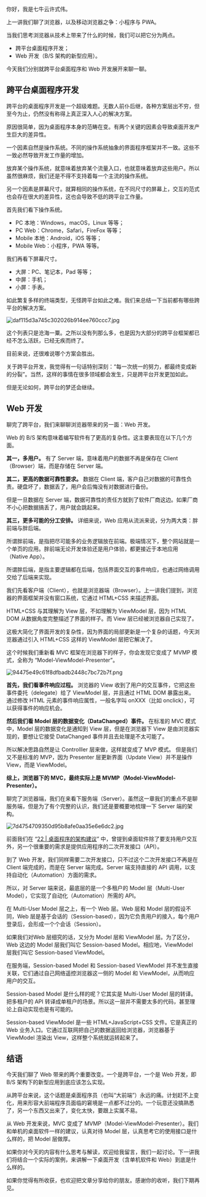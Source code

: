 你好，我是七牛云许式伟。

上一讲我们聊了浏览器，以及移动浏览器之争：小程序与 PWA。

当我们思考浏览器从技术上带来了什么的时候，我们可以把它分为两点。

 *  跨平台桌面程序开发；
 *  Web 开发（B/S 架构的新型应用）。

今天我们分别就跨平台桌面程序和 Web 开发展开来聊一聊。

## 跨平台桌面程序开发

跨平台的桌面程序开发是一个超级难题。无数人前仆后继，各种方案层出不穷，但至今为止，仍然没有称得上真正深入人心的解决方案。

原因很简单，因为桌面程序本身的范畴在变。有两个关键的因素会导致桌面开发产生巨大的差异性。

一个因素自然是操作系统。不同的操作系统抽象的界面程序框架并不一致。这些不一致必然导致开发工作量的增加。

放弃某个操作系统，就意味着放弃某个流量入口，也就意味着放弃这些用户。所以虽然很麻烦，我们还是不得不支持着每一个主流的操作系统。

另一个因素是屏幕尺寸。就算相同的操作系统，在不同尺寸的屏幕上，交互的范式也会存在很大的差异性，这也会导致不低的跨平台工作量。

首先我们看下操作系统。

 *  PC 本地：Windows，macOS，Linux 等等；
 *  PC Web：Chrome，Safari，FireFox 等等；
 *  Mobile 本地：Android，iOS 等等；
 *  Mobile Web：小程序，PWA 等等。

我们再看下屏幕尺寸。

 *  大屏：PC、笔记本，Pad 等等；
 *  中屏：手机；
 *  小屏：手表。

如此繁复多样的终端类型，无怪跨平台如此之难。我们来总结一下当前都有哪些跨平台的解决方案。

![daf115d3a745c302026b914ee760ccc7.jpg][]

这个列表只是沧海一粟。之所以没有列那么多，也是因为大部分的跨平台框架都已经不怎么活跃，已经无疾而终了。

目前来说，还很难说哪个方案会胜出。

关于跨平台开发，我觉得有一句话特别深刻：“每一次统一的努力，都最终变成新的分裂”。当然，这样的事情在很多领域都会发生，只是跨平台开发更加如此。

但是无论如何，跨平台的梦还会继续。

## Web 开发

聊完了跨平台，我们来聊聊浏览器带来的另一面：Web 开发。

Web 的 B/S 架构意味着编写软件有了更高的复杂性。这主要表现在以下几个方面。

**其一，多用户。** 有了 Server 端，意味着用户的数据不再是保存在 Client（Browser）端，而是存储在 Server 端。

**其二，更高的数据可靠性要求。** 数据在 Client 端，客户自己对数据的可靠性负责。硬盘坏了，数据丢了，用户会后悔没有对数据进行备份。

但是一旦数据在 Server 端，数据可靠性的责任方就到了软件厂商这边。如果厂商不小心把数据搞丢了，用户就会跳起来。

**其三，更多可能的分工安排。** 详细来说，Web 应用从流派来说，分为两大类：胖前端与胖后端。

所谓胖前端，是指把尽可能多的业务逻辑放在前端。极端情况下，整个网站就是一个单页的应用。胖前端无论开发体验还是用户体验，都更接近于本地应用（Native App）。

所谓胖后端，是指主要逻辑都在后端，包括界面交互的事件响应，也通过网络调用交给了后端来实现。

我们先看客户端（Client），也就是浏览器端（Browser）。上一讲我们提到，浏览器的界面框架并没有窗口系统，它通过 HTML+CSS 来描述界面。

HTML+CSS 与其理解为 View 层，不如理解为 ViewModel 层，因为 HTML DOM 从数据角度完整描述了界面的样子。而 View 层已经被浏览器自己实现了。

这极大简化了界面开发的复杂性，因为界面的局部更新是一个复杂的话题，今天浏览器通过引入 HTML+CSS 这样的 ViewModel 层把它解决了。

这个时候我们重新看 MVC 框架在浏览器下的样子，你会发现它变成了 MVMP 模式，全称为 “Model-ViewModel-Presenter”。

![94475e49c61f8dfbadb2448c7bc72b7f.png][]

**首先，我们看事件响应过程。** 浏览器的 View 收到了用户的交互事件，它把这些事件委托（delegate）给了 ViewModel 层，并且通过 HTML DOM 暴露出来。通过修改 HTML 元素的事件响应属性，一般名字叫 onXXX（比如 onclick），可以获得事件的响应机会。

**然后我们看 Model 层的数据变化（DataChanged）事件。** 在标准的 MVC 模式中，Model 层的数据变化是通知到 View 层，但是在浏览器下 View 是由浏览器实现的，要想让它接受 DataChanged 事件并且去处理是不太可能了。

所以解决思路自然是让 Controlller 层来做，这样就变成了 MVP 模式。 但是我们又不是标准的 MVP，因为 Presenter 层更新界面（Update View）并不是操作 View，而是 ViewModel。

**综上，浏览器下的 MVC，最终实际上是 MVMP（Model-ViewModel-Presenter）。** 

聊完了浏览器端，我们在来看下服务端（Server）。虽然这一章我们的重点不是聊服务端，但是为了有个完整的认识，我们还是要概要地梳理一下 Server 端的架构。

![7d4754709350d95b8afe0aa35e6e6dc2.jpg][]

前面我们在 “[22 | 桌面程序的架构建议][22 _]” 中，曾提到桌面软件除了要支持用户交互外，另一个很重要的需求是提供应用程序的二次开发接口（API）。

到了 Web 开发，我们同样需要二次开发接口，只不过这个二次开发接口不再是在 Client 端完成的，而是在 Server 端完成。Server 端支持直接的 API 调用，以支持自动化（Automation）方面的需求。

所以，对 Server 端来说，最底层的是一个多租户的 Model 层（Multi-User Model），它实现了自动化（Automation）所需的 API。

在 Multi-User Model 层之上，有一个 Web 层。Web 层和 Model 层的假设不同，Web 层是基于会话的（Session-based），因为它负责用户的接入，每个用户登录后，会形成一个个会话（Session）。

如果我们对Web 层细究的话，又分为 Model 层和 ViewModel 层。为了区分，Web 这边的 Model 层我们叫它 Session-based Model。相应地，ViewModel 层我们叫它 Session-based ViewModel。

在服务端，Session-based Model 和 Session-based ViewModel 并不发生直接关联，它们通过自己网络遥控浏览器这一侧的 Model 和 ViewModel，从而响应用户的交互。

Session-based Model 是什么样的呢？它其实是 Multi-User Model 层的转译。把多租户的 API 转译成单租户的场景。所以这一层并不需要太多的代码，甚至理论上自动实现也是有可能的。

Session-based ViewModel 是一些 HTML+JavaScript+CSS 文件。它是真正的 Web 业务入口。它通过互联网把自己的数据返回给浏览器，浏览器基于 ViewModel 渲染出 View，这样整个系统就运转起来了。

## 结语

今天我们聊了 Web 带来的两个重要改变。一个是跨平台，一个是 Web 开发，即 B/S 架构下的新型应用到底应该怎么实现。

从跨平台来说，这个话题是桌面程序员（也叫“大前端”）永远的痛。计划赶不上变化，用来形容大前端程序员面临的窘境是一点都不过分的。一个玩意还没搞熟悉了，另一个东西又出来了，变化太快，要跟上实属不易。

从 Web 开发来说，MVC 变成了 MVMP（Model-ViewModel-Presenter）。我们和单机的桌面软件一样的建议，认真对待 Model 层，认真思考它的使用接口是什么样的，把 Model 层做厚。

如果你对今天的内容有什么思考与解读，欢迎给我留言，我们一起讨论。下一讲我们将结合一个实际的案例，来讲解一下桌面开发（含单机软件和 Web）到底是什么样的。

如果你觉得有所收获，也欢迎把文章分享给你的朋友。感谢你的收听，我们下期再见。


[daf115d3a745c302026b914ee760ccc7.jpg]: https://static001.geekbang.org/resource/image/da/c7/daf115d3a745c302026b914ee760ccc7.jpg
[94475e49c61f8dfbadb2448c7bc72b7f.png]: https://static001.geekbang.org/resource/image/94/7f/94475e49c61f8dfbadb2448c7bc72b7f.png
[7d4754709350d95b8afe0aa35e6e6dc2.jpg]: https://static001.geekbang.org/resource/image/7d/c2/7d4754709350d95b8afe0aa35e6e6dc2.jpg
[22 _]: https://time.geekbang.org/column/article/105356


